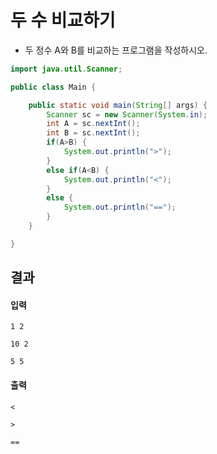 # 두 수 비교하기
+ 두 정수 A와 B를 비교하는 프로그램을 작성하시오.
```java
import java.util.Scanner;

public class Main {

	public static void main(String[] args) {
		Scanner sc = new Scanner(System.in);
		int A = sc.nextInt();
		int B = sc.nextInt();
		if(A>B) {
			System.out.println(">");
		}
		else if(A<B) {
			System.out.println("<");
		}
		else {
			System.out.println("==");
		}
	}

}
```
## 결과
#### 입력
```
1 2
```
```
10 2
```
```
5 5
```
#### 출력
```
<
```
```
>
```
```
==
```